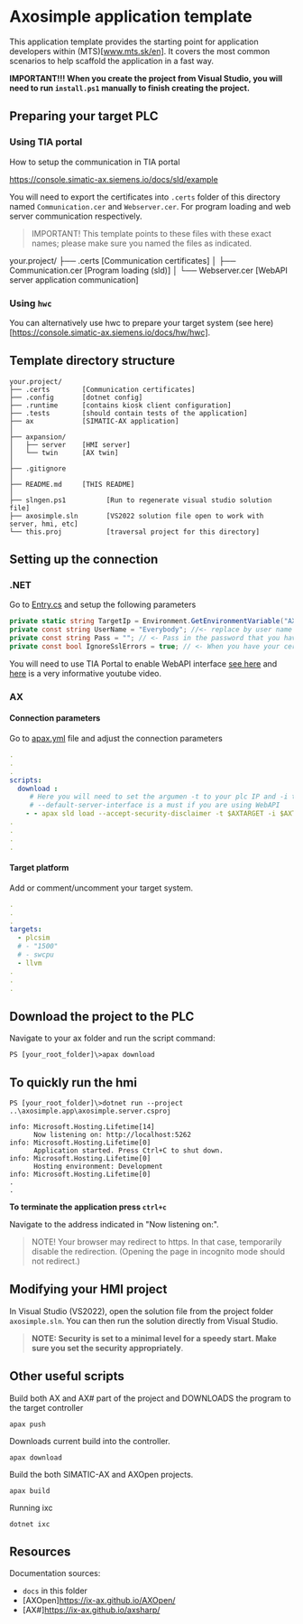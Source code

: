 # Axosimple application template

This application template provides the starting point for application developers within (MTS)[www.mts.sk/en]. It covers the most common scenarios to help scaffold the application in a fast way.

**IMPORTANT!!! When you create the project from Visual Studio, you will need to run `install.ps1` manually to finish creating the project.**


## Preparing your target PLC 

### Using TIA portal

How to setup the communication in TIA portal

https://console.simatic-ax.siemens.io/docs/sld/example

You will need to export the certificates into `.certs` folder of this directory named `Communication.cer` and `Webserver.cer`. For program loading and web server communication respectively. 

> IMPORTANT!
> This template points to these files with these exact names; please make sure you named the files as indicated.

your.project/
├── .certs                          [Communication certificates]
│     ├── Communication.cer         [Program loading (sld)]
│     └── Webserver.cer             [WebAPI server application communication]


### Using `hwc`

You can alternatively use hwc to prepare your target system (see here)[https://console.simatic-ax.siemens.io/docs/hw/hwc].


## Template directory structure
```
your.project/
├── .certs        [Communication certificates]
├── .config       [dotnet config]
├── .runtime      [contains kiosk client configuration]
├── .tests        [should contain tests of the application]
├── ax            [SIMATIC-AX application]
│
├── axpansion/
│   ├── server    [HMI server]
│   └── twin      [AX twin]
│ 
├── .gitignore    
│
├── README.md     [THIS README]
│
├── slngen.ps1          [Run to regenerate visual studio solution file]
├── axosimple.sln       [VS2022 solution file open to work with server, hmi, etc]
└── this.proj           [traversal project for this directory]
```

## Setting up the connection

### .NET


Go to [Entry.cs](axosimple.twin/Entry.cs) and setup the following parameters

~~~C#
private static string TargetIp = Environment.GetEnvironmentVariable("AXTARGET"); // <- replace by your IP 
private const string UserName = "Everybody"; //<- replace by user name you have set up in your WebAPI settings
private const string Pass = ""; // <- Pass in the password that you have set up for the user. NOT AS PLAIN TEXT! Use user secrets instead.
private const bool IgnoreSslErrors = true; // <- When you have your certificates in order set this to false.
~~~

You will need to use TIA Portal to enable WebAPI interface [see here](https://console.simatic-ax.siemens.io/docs/hwld/PlcWebServer) and [here](https://youtu.be/d9EX2FixY1A?t=151) is a very informative youtube video.


### AX

#### Connection parameters

Go to [apax.yml](app/apax.yml) file and adjust the connection parameters

~~~yml
.
.
.
scripts:
  download :   
     # Here you will need to set the argumen -t to your plc IP and -i to platfrom you are dowloading to
     # --default-server-interface is a must if you are using WebAPI      
    - - apax sld load --accept-security-disclaimer -t $AXTARGET -i $AXTARGETPLATFORMINPUT -r
.
.
.
.
~~~

#### Target platform

Add or comment/uncomment your target system.

~~~yml
.
.
.
targets:
  - plcsim
  # - "1500"
  # - swcpu
  - llvm
.
.
.
~~~

## Download the project to the PLC

Navigate to your ax folder and run the script command:

~~~
PS [your_root_folder]\>apax download
~~~

## To quickly run the hmi

~~~
PS [your_root_folder]\>dotnet run --project ..\axosimple.app\axosimple.server.csproj
~~~

~~~
info: Microsoft.Hosting.Lifetime[14]
      Now listening on: http://localhost:5262
info: Microsoft.Hosting.Lifetime[0]
      Application started. Press Ctrl+C to shut down.
info: Microsoft.Hosting.Lifetime[0]
      Hosting environment: Development
info: Microsoft.Hosting.Lifetime[0]
.
.      
~~~

**To terminate the application press `ctrl+c`**

Navigate to the address indicated in "Now listening on:".

> NOTE!
> Your browser may redirect to https. In that case, temporarily disable the redirection. 
> (Opening the page in incognito mode should not redirect.)

## Modifying your HMI project

In Visual Studio (VS2022), open the solution file from the project folder `axosimple.sln`. You can then run the solution directly from Visual Studio.

> **NOTE: Security is set to a minimal level for a speedy start. Make sure you set the security appropriately**.

## Other useful scripts

Build both AX and AX# part of the project and DOWNLOADS the program to the target controller
```
apax push
```

Downloads current build into the controller.
```
apax download
```

Build the both SIMATIC-AX and AXOpen projects.
```
apax build
```

Running ixc
```
dotnet ixc
```


## Resources

Documentation sources: 
- `docs` in this folder
- [AXOpen]https://ix-ax.github.io/AXOpen/
- [AX#]https://ix-ax.github.io/axsharp/
